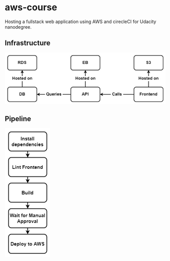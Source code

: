 # aws-course
Hosting a fullstack web application using AWS and cirecleCI for Udacity nanodegree.


## Infrastructure
![Infrastructure diagram](Infrastructure.jpg)

## Pipeline
![Pipeline diagram](Pipeline.jpg)